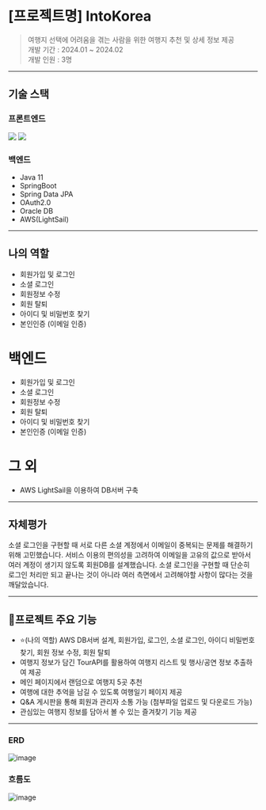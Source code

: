 # [프로젝트명] IntoKorea 
> 여행지 선택에 어려움을 겪는 사람을 위한 여행지 추천 및 상세 정보 제공 <br/>
> 개발 기간 : 2024.01 ~ 2024.02 <br/>
> 개발 인원 : 3명

---

## 기술 스택
### 프론트엔드
  <img src="https://img.shields.io/badge/React-61DAFB?style=for-the-badge&logo=react&logoColor=white">
  <img src="https://img.shields.io/badge/javascript-F7DF1E?style=for-the-badge&logo=javascript&logoColor=white">

### 백엔드  
- Java 11
- SpringBoot
- Spring Data JPA
- OAuth2.0
- Oracle DB
- AWS(LightSail)

---

## 나의 역할
- 회원가입 및 로그인
- 소셜 로그인
- 회원정보 수정
- 회원 탈퇴
- 아이디 및 비밀번호 찾기
- 본인인증 (이메일 인증)
  
# 백엔드
- 회원가입 및 로그인
- 소셜 로그인
- 회원정보 수정
- 회원 탈퇴
- 아이디 및 비밀번호 찾기
- 본인인증 (이메일 인증)

# 그 외
- AWS LightSail을 이용하여 DB서버 구축


---

## 자체평가
소셜 로그인을 구현할 때 서로 다른 소셜 계정에서 이메일이 중복되는 문제를 해결하기 위해 고민했습니다.
서비스 이용의 편의성을 고려하여 이메일을 고유의 값으로 받아서 여러 계정이 생기지 않도록 회원DB를 설계했습니다.
소셜 로그인을 구현할 때 단순히 로그인 처리만 되고 끝나는 것이 아니라 여러 측면에서 고려해야할 사항이 많다는 것을 깨달았습니다.

---

## 🚩프로젝트 주요 기능
- ⭐(나의 역할) AWS DB서버 설계, 회원가입, 로그인, 소셜 로그인, 아이디 비밀번호 찾기, 회원 정보 수정, 회원 탈퇴
- 여행지 정보가 담긴 TourAPI를 활용하여 여행지 리스트 및 행사/공연 정보 추출하여 제공 
- 메인 페이지에서 랜덤으로 여행지 5곳 추천
- 여행에 대한 추억을 남길 수 있도록 여행일기 페이지 제공
- Q&A 게시판을 통해 회원과 관리자 소통 가능 (첨부파일 업로드 및 다운로드 가능)
- 관심있는 여행지 정보를 담아서 볼 수 있는 즐겨찾기 기능 제공

---

### ERD
![image](https://github.com/WOWzip/FinalProject_IntoKorea_BE/assets/142926896/d71afe18-8c26-4927-aa57-833055236ee8)


### 흐름도
![image](https://github.com/WOWzip/FinalProject_IntoKorea_BE/assets/142926896/f6926054-caf8-4a5f-88ba-e268d4a5e2b8)

